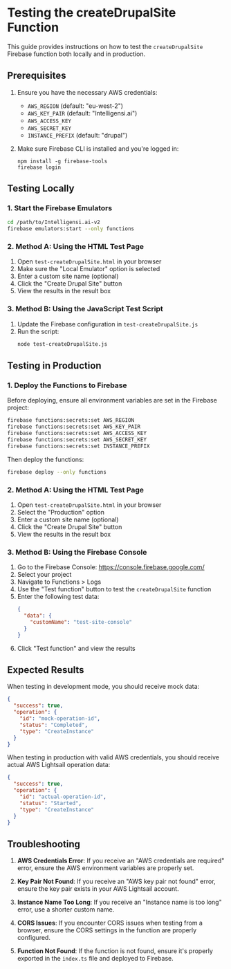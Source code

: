 # Testing the createDrupalSite Function

This guide provides instructions on how to test the `createDrupalSite` Firebase function both locally and in production.

## Prerequisites

1. Ensure you have the necessary AWS credentials:
   - `AWS_REGION` (default: "eu-west-2")
   - `AWS_KEY_PAIR` (default: "Intelligensi.ai")
   - `AWS_ACCESS_KEY`
   - `AWS_SECRET_KEY`
   - `INSTANCE_PREFIX` (default: "drupal")

2. Make sure Firebase CLI is installed and you're logged in:
   ```
   npm install -g firebase-tools
   firebase login
   ```

## Testing Locally

### 1. Start the Firebase Emulators

```bash
cd /path/to/Intelligensi.ai-v2
firebase emulators:start --only functions
```

### 2. Method A: Using the HTML Test Page

1. Open `test-createDrupalSite.html` in your browser
2. Make sure the "Local Emulator" option is selected
3. Enter a custom site name (optional)
4. Click the "Create Drupal Site" button
5. View the results in the result box

### 3. Method B: Using the JavaScript Test Script

1. Update the Firebase configuration in `test-createDrupalSite.js`
2. Run the script:
   ```bash
   node test-createDrupalSite.js
   ```

## Testing in Production

### 1. Deploy the Functions to Firebase

Before deploying, ensure all environment variables are set in the Firebase project:

```bash
firebase functions:secrets:set AWS_REGION
firebase functions:secrets:set AWS_KEY_PAIR
firebase functions:secrets:set AWS_ACCESS_KEY
firebase functions:secrets:set AWS_SECRET_KEY
firebase functions:secrets:set INSTANCE_PREFIX
```

Then deploy the functions:

```bash
firebase deploy --only functions
```

### 2. Method A: Using the HTML Test Page

1. Open `test-createDrupalSite.html` in your browser
2. Select the "Production" option
3. Enter a custom site name (optional)
4. Click the "Create Drupal Site" button
5. View the results in the result box

### 3. Method B: Using the Firebase Console

1. Go to the Firebase Console: https://console.firebase.google.com/
2. Select your project
3. Navigate to Functions > Logs
4. Use the "Test function" button to test the `createDrupalSite` function
5. Enter the following test data:
   ```json
   {
     "data": {
       "customName": "test-site-console"
     }
   }
   ```
6. Click "Test function" and view the results

## Expected Results

When testing in development mode, you should receive mock data:

```json
{
  "success": true,
  "operation": {
    "id": "mock-operation-id",
    "status": "Completed",
    "type": "CreateInstance"
  }
}
```

When testing in production with valid AWS credentials, you should receive actual AWS Lightsail operation data:

```json
{
  "success": true,
  "operation": {
    "id": "actual-operation-id",
    "status": "Started",
    "type": "CreateInstance"
  }
}
```

## Troubleshooting

1. **AWS Credentials Error**: If you receive an "AWS credentials are required" error, ensure the AWS environment variables are properly set.

2. **Key Pair Not Found**: If you receive an "AWS key pair not found" error, ensure the key pair exists in your AWS Lightsail account.

3. **Instance Name Too Long**: If you receive an "Instance name is too long" error, use a shorter custom name.

4. **CORS Issues**: If you encounter CORS issues when testing from a browser, ensure the CORS settings in the function are properly configured.

5. **Function Not Found**: If the function is not found, ensure it's properly exported in the `index.ts` file and deployed to Firebase.

